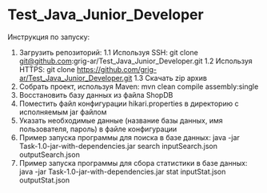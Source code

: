 # Test_Java_Junior_Developer

Инструкция по запуску:
1. Загрузить репозиторий: 
	1.1 Используя SSH: git clone git@github.com:grig-ar/Test_Java_Junior_Developer.git
	1.2 Используя HTTPS: git clone https://github.com/grig-ar/Test_Java_Junior_Developer.git
	1.3 Скачать zip архив
2. Собрать проект, используя Maven: mvn clean compile assembly:single
3. Восстановить базу данных из файла ShopDB
4. Поместить файл конфигурации hikari.properties в директорию с исполняемым jar файлом
5. Указать необходимые данные (название базы данных, имя пользователя, пароль) в файле конфигурации
6. Пример запуска программы для поиска в базе данных: java -jar Task-1.0-jar-with-dependencies.jar search inputSearch.json outputSearch.json
7. Пример запуска программы для сбора статистики в базе данных: java -jar Task-1.0-jar-with-dependencies.jar stat inputStat.json outputStat.json
